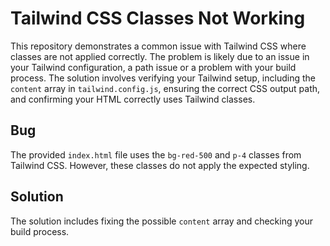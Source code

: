 # Tailwind CSS Classes Not Working

This repository demonstrates a common issue with Tailwind CSS where classes are not applied correctly.  The problem is likely due to an issue in your Tailwind configuration, a path issue or a problem with your build process. The solution involves verifying your Tailwind setup, including the `content` array in `tailwind.config.js`, ensuring the correct CSS output path, and confirming your HTML correctly uses Tailwind classes.

## Bug

The provided `index.html` file uses the `bg-red-500` and `p-4` classes from Tailwind CSS. However, these classes do not apply the expected styling.

## Solution

The solution includes fixing the possible `content` array  and checking your build process.